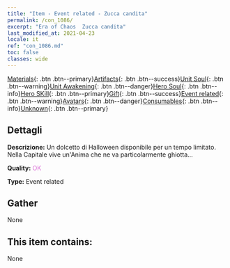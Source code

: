 ```yaml
---
title: "Item - Event related - Zucca candita"
permalink: /con_1086/
excerpt: "Era of Chaos  Zucca candita"
last_modified_at: 2021-04-23
locale: it
ref: "con_1086.md"
toc: false
classes: wide
---
```

 [Materials](/ItemsIT/){: .btn .btn--primary}[Artifacts](/ItemsIT/Artifacts/){: .btn .btn--success}[Unit Soul](/ItemsIT/UnitSoul/){: .btn .btn--warning}[Unit Awakening](/ItemsIT/UnitAwakening/){: .btn .btn--danger}[Hero Soul](/ItemsIT/HeroSoul/){: .btn .btn--info}[Hero SKill](/ItemsIT/HeroSkill/){: .btn .btn--primary}[Gift](/ItemsIT/Gift/){: .btn .btn--success}[Event related](/ItemsIT/Events/){: .btn .btn--warning}[Avatars](/ItemsIT/Avatars/){: .btn .btn--danger}[Consumables](/ItemsIT/Consumables/){: .btn .btn--info}[Unknown](/ItemsIT/Unknown/){: .btn .btn--primary}

## Dettagli
 **Descrizione:** Un dolcetto di Halloween disponibile per un tempo limitato. Nella Capitale vive un'Anima che ne va particolarmente ghiotta...

 **Quality:** <span style="color: #DA70D6">OK</span>

 **Type:** Event related

## Gather

  None

## This item contains:

  None

